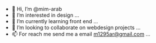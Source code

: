 - 👋 Hi, I’m @mim-arab
- 👀 I’m interested in design ...
- 🌱 I’m currently learning front end ...
- 💞️ I’m looking to collaborate on webdesign projects ...
- 📫 For reach me send me a email m1295ar@gmail.com ...

<!---
mim-arab/mim-arab is a ✨ special ✨ repository because its `README.md` (this file) appears on your GitHub profile.
You can click the Preview link to take a look at your changes.
--->
